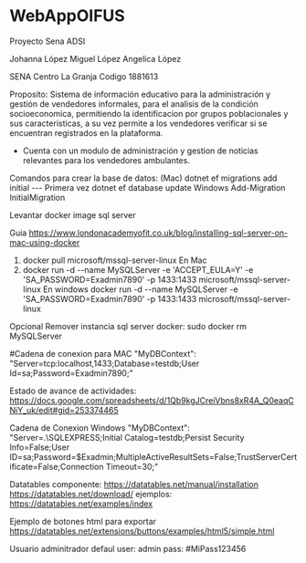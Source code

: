 # WebAppOIFUS
Proyecto Sena ADSI

Johanna López 
Miguel López
Angelica López

SENA Centro La Granja
Codigo 1881613

Proposito:
Sistema de información educativo para la administración y gestión de vendedores informales, para el analisis de la condición socioeconomica, permitiendo la identificacion por grupos poblacionales y sus caracteristicas, a su vez permite a los vendedores verificar si se encuentran registrados en la plataforma.

* Cuenta con un modulo de administración y gestion de noticias relevantes para los vendedores ambulantes.

Comandos para crear la base de datos: (Mac)
dotnet ef migrations add initial ---  Primera vez
dotnet ef database update
Windows
Add-Migration InitialMigration


Levantar docker image sql server

Guia 
https://www.londonacademyofit.co.uk/blog/installing-sql-server-on-mac-using-docker

1. docker pull microsoft/mssql-server-linux
En Mac
2. docker run -d --name MySQLServer -e 'ACCEPT_EULA=Y' -e 'SA_PASSWORD=Exadmin7890' -p 1433:1433 microsoft/mssql-server-linux
En windows
docker run -d --name MySQLServer -e 'SA_PASSWORD=Exadmin7890' -p 1433:1433 microsoft/mssql-server-linux

Opcional
Remover instancia sql server docker:
sudo docker rm MySQLServer

#Cadena de conexion para MAC
"MyDBContext": "Server=tcp:localhost,1433;Database=testdb;User Id=sa;Password=Exadmin7890;"

Estado de avance de actividades:
https://docs.google.com/spreadsheets/d/1Qb9kgJCreiVbns8xR4A_Q0eaqCNiY_uk/edit#gid=253374465

Cadena de Conexion Windows
"MyDBContext": "Server=.\\SQLEXPRESS;Initial Catalog=testdb;Persist Security Info=False;User ID=sa;Password=$Exadmin;MultipleActiveResultSets=False;TrustServerCertificate=False;Connection Timeout=30;"

Datatables componente:
https://datatables.net/manual/installation
https://datatables.net/download/
ejemplos:
https://datatables.net/examples/index

Ejemplo de botones html para exportar
https://datatables.net/extensions/buttons/examples/html5/simple.html

Usuario adminitrador defaul
user: admin
pass: #MiPass123456